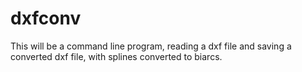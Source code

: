 # dxfconv
This will be a command line program, reading a dxf file and saving a converted dxf file, with splines converted to biarcs.
